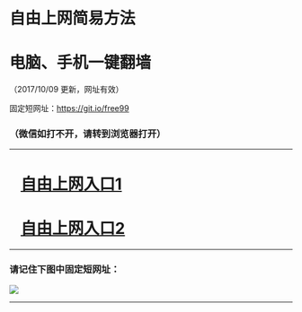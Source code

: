 ﻿# 自由上网简易方法

# 电脑、手机一键翻墙

（2017/10/09 更新，网址有效）

固定短网址：https://git.io/free99

### （微信如打不开，请转到浏览器打开）


***





# &nbsp;&nbsp; <a href="http://ft380618142.fwq-tz-1001.info/fwqtz01.html?t=10090016434 " target="_blank">自由上网入口1</a>
# &nbsp;&nbsp; <a href="http://ft876612364.fwq-tz-1002.info/fwqtz02.html?t=100900128744 " target="_blank">自由上网入口2</a>
***

### 请记住下图中固定短网址：

<img src="https://s3-us-west-2.amazonaws.com/fwq-1001/yjfq-20170905okok.png" /> 


***

